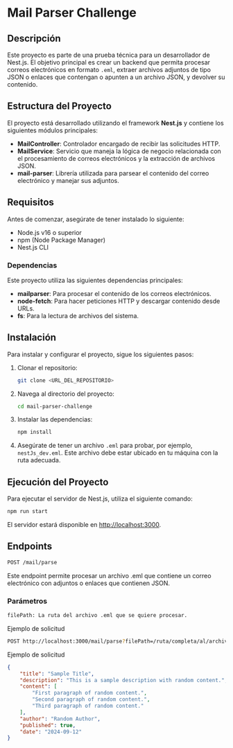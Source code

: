 # Mail Parser Challenge

## Descripción

Este proyecto es parte de una prueba técnica para un desarrollador de Nest.js. El objetivo principal es crear un backend que permita procesar correos electrónicos en formato `.eml`, extraer archivos adjuntos de tipo JSON o enlaces que contengan o apunten a un archivo JSON, y devolver su contenido.

## Estructura del Proyecto

El proyecto está desarrollado utilizando el framework **Nest.js** y contiene los siguientes módulos principales:

- **MailController**: Controlador encargado de recibir las solicitudes HTTP.
- **MailService**: Servicio que maneja la lógica de negocio relacionada con el procesamiento de correos electrónicos y la extracción de archivos JSON.
- **mail-parser**: Librería utilizada para parsear el contenido del correo electrónico y manejar sus adjuntos.

## Requisitos

Antes de comenzar, asegúrate de tener instalado lo siguiente:

- Node.js v16 o superior
- npm (Node Package Manager)
- Nest.js CLI

### Dependencias

Este proyecto utiliza las siguientes dependencias principales:

- **mailparser**: Para procesar el contenido de los correos electrónicos.
- **node-fetch**: Para hacer peticiones HTTP y descargar contenido desde URLs.
- **fs**: Para la lectura de archivos del sistema.

## Instalación

Para instalar y configurar el proyecto, sigue los siguientes pasos:

1. Clonar el repositorio:

    ```bash
    git clone <URL_DEL_REPOSITORIO>
    ```

2. Navega al directorio del proyecto:

    ```bash
    cd mail-parser-challenge
    ```

3. Instalar las dependencias:

    ```bash
    npm install
    ```

4. Asegúrate de tener un archivo `.eml` para probar, por ejemplo, `nestJs_dev.eml`. Este archivo debe estar ubicado en tu máquina con la ruta adecuada.

## Ejecución del Proyecto

Para ejecutar el servidor de Nest.js, utiliza el siguiente comando:

```bash
npm run start
```

El servidor estará disponible en <http://localhost:3000>.

## Endpoints

``` bash
POST /mail/parse
```

Este endpoint permite procesar un archivo .eml que contiene un correo electrónico con adjuntos o enlaces que contienen JSON.

### Parámetros

```bash
filePath: La ruta del archivo .eml que se quiere procesar.
```

Ejemplo de solicitud

```bash
POST http://localhost:3000/mail/parse?filePath=/ruta/completa/al/archivo/nestJs_dev.eml
```

Ejemplo de solicitud

```json
{
    "title": "Sample Title",
    "description": "This is a sample description with random content.",
    "content": [
        "First paragraph of random content.",
        "Second paragraph of random content.",
        "Third paragraph of random content."
    ],
    "author": "Random Author",
    "published": true,
    "date": "2024-09-12"
}
```
